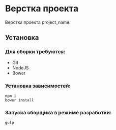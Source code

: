 # Верстка проекта

Верстка проекта project_name.

## Установка

### Для сборки требуются:

* Git
* NodeJS
* Bower

### Установка зависимостей:

```
npm i
bower install
```

### Запуска сборщика в режиме разработки:

```
gulp
```
